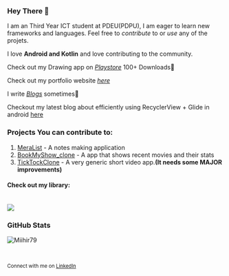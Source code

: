 ### Hey There 👋

I am an Third Year ICT student at PDEU(PDPU), I am eager to learn new frameworks and languages. 
Feel free to *contribute* to or *use* any of the projets.

I love **Android and Kotlin** and love contributing to the community.

Check out my Drawing app on <a href="https://play.google.com/store/apps/details?id=com.mihir.drawingapp">*Playstore*</a> 100+ Downloads🚀

Check out my portfolio website <a href="https://miihir79.github.io/portfolio.github.io/">*here*</a> 

I write <a href="https://hashnode.com/@Mihir79">*Blogs*</a> sometimes📝

Checkout my latest blog about efficiently using RecyclerView + Glide in android <a href="https://medium.com/@mihirrshah02/recycler-view-glide-load-a-lot-of-images-really-fast-1434ef47174d">here</a>

### Projects You can contribute to:
1. <a href="https://github.com/Miihir79/MeraList">MeraList</a> - A notes making application
2. <a href="https://github.com/Miihir79/BookMyShow_clone">BookMyShow_clone</a> - A app that shows recent movies and their stats
3. <a href ="https://github.com/Miihir79/TickTockClone">TickTockClone</a> - A very generic short video app.**(It needs some MAJOR improvements)**
#### Check out my library:
<br>
<a href="https://github.com/Miihir79/DrawingCanvas-Library">
 <img align="center" src="https://github-readme-stats.vercel.app/api/pin/?username=Miihir79&repo=DrawingCanvas-Library&theme=dark" />
</a>
<br>

### GitHub Stats


<p><img align="center" src="https://github-readme-streak-stats.herokuapp.com/?user=Miihir79&theme=dark" alt="Miihir79" /></p>
<br>

<sup>Connect with me on [LinkedIn](https://www.linkedin.com/in/mihirshah079)
